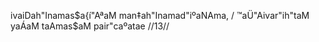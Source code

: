 ivaiDah"Inamas$a{í"AªaM man‡ah"Inamad"iºaNAma, /
™aÜ"Aivar"ih"taM yaÁaM taAmas$aM pair"caºatae //13//